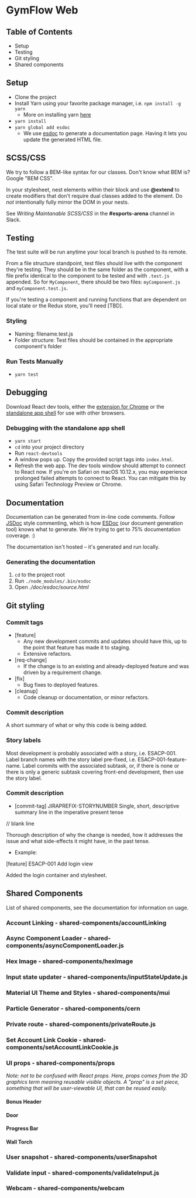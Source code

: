 # GymFlow Web
## Table of Contents
- Setup
- Testing
- Git styling
- Shared components

## Setup
- Clone the project
- Install Yarn using your favorite package manager, i.e. `npm install -g yarn`
  - More on installing yarn [here](https://yarnpkg.com/en/docs/install)
- `yarn install`
- `yarn global add esdoc`
  - We use [esdoc](https://esdoc.org/) to generate a documentation page. Having it lets you update the generated HTML file.

## SCSS/CSS
We try to follow a BEM-like syntax for our classes. Don't know what BEM is? Google "BEM CSS".

In your stylesheet, nest elements within their block and use **@extend** to create modifiers that don't require dual classes added to the element. Do _not_ intentionally fully mirror the DOM in your nests.

See _Writing Maintanable SCSS/CSS_ in the **#esports-arena** channel in Slack.

## Testing
The test suite will be run anytime your local branch is pushed to its remote.

From a file structure standpoint, test files should live with the component they're testing. They should be in the same folder as the component, with a file prefix identical to the component to be tested and with `.test.js` appended. So for `MyComponent`, there should be two files: `myComponent.js` and `myComponent.test.js`.

If you're testing a component and running functions that are dependent on local state or the Redux store, you'll need [TBD].

### Styling
- Naming: filename.test.js
- Folder structure: Test files should be contained in the appropriate component's folder

### Run Tests Manually
- `yarn test`

## Debugging
Download React dev tools, either the [extension for Chrome](https://chrome.google.com/webstore/detail/react-developer-tools/fmkadmapgofadopljbjfkapdkoienihi?hl=en) or the [standalone app shell](https://www.npmjs.com/package/react-devtools) for use with other browsers.

### Debugging with the standalone app shell
- `yarn start`
- `cd` into your project directory
- Run `react-devtools`
- A window pops up. Copy the provided script tags into `index.html`.
- Refresh the web app. The dev tools window should attempt to connect to React now. If you're on Safari on macOS 10.12.x, you may experience prolonged failed attempts to connect to React. You can mitigate this by using Safari Technology Preview or Chrome.

## Documentation
Documentation can be generated from in-line code comments. Follow [JSDoc](http://usejsdoc.org) style commenting, which is how [ESDoc](https://esdoc.org) (our document generation tool) knows what to generate. We're trying to get to 75% documentation coverage. :)

The documentation isn't hosted – it's generated and run locally.

### Generating the documentation
1. `cd` to the project root
2. Run `./node_modules/.bin/esdoc`
3. Open _./doc/esdoc/source.html_

## Git styling
### Commit tags
- [feature]
  - Any new development commits and updates should have this, up to the point that feature has made it to staging.
  - Extensive refactors.
- [req-change]
  - If the change is to an existing and already-deployed feature and was driven by a requirement change.
- [fix]
  - Bug fixes to deployed features.
- [cleanup]
  - Code cleanup or documentation, or minor refactors.

### Commit description
A short summary of what or why this code is being added.

### Story labels
Most development is probably associated with a story, i.e. ESACP-001. Label branch names with the story label pre-fixed, i.e. ESACP-001-feature-name. Label commits with the associated subtask, or, if there is none or there is only a generic subtask covering front-end development, then use the story label.

### Commit description
- [commit-tag] JIRAPREFIX-STORYNUMBER Single, short, descriptive summary line in the imperative present tense

// blank line

Thorough description of why the change is needed, how it addresses the issue and what side-effects it might have, in the past tense.
  - Example:
  
  [feature] ESACP-001 Add login view

  Added the login container and stylesheet.

## Shared Components
List of shared components, see the documentation for information on uage.
### Account Linking - shared-components/accountLinking

### Async Component Loader - shared-components/asyncComponentLoader.js

### Hex Image - shared-components/hexImage

### Input state updater - shared-components/inputStateUpdate.js

### Material UI Theme and Styles - shared-components/mui

### Particle Generator - shared-components/cern

### Private route - shared-components/privateRoute.js

### Set Account Link Cookie - shared-components/setAccountLinkCookie.js

### UI props - shared-components/props
_Note: not to be confused with React props. Here, props comes from the 3D graphics term meaning reusable visible objects. A "prop" is a set piece, something that will be user-viewable UI, that can be reused easily._
#### Bonus Header
#### Door
#### Progress Bar
#### Wall Torch

### User snapshot - shared-components/userSnapshot

### Validate input - shared-components/validateInput.js

### Webcam - shared-components/webcam
